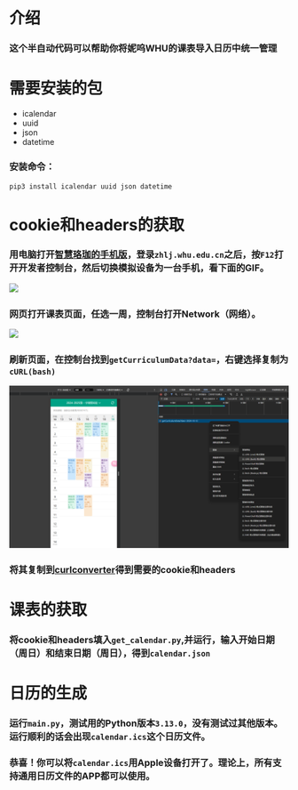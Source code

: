 # 介绍
### 这个半自动代码可以帮助你将妮呜WHU的课表导入日历中统一管理

# 需要安装的包
+ icalendar
+ uuid
+ json
+ datetime

### 安装命令：
```
pip3 install icalendar uuid json datetime
```
# cookie和headers的获取
### 用电脑打开[智慧珞珈的手机版](https://zhlj.whu.edu.cn/mobile/curriculum)，登录`zhlj.whu.edu.cn`之后，按`F12`打开开发者控制台，然后切换模拟设备为一台手机，看下面的GIF。
![](https://raw.githubusercontent.com/stephen-zeng/WHU_Class/master/guidance/1.gif)

### 网页打开课表页面，任选一周，控制台打开Network（网络）。
![](https://raw.githubusercontent.com/stephen-zeng/WHU_Class/master/guidance/2.gif)

### 刷新页面，在控制台找到`getCurriculumData?data=`，右键选择复制为`cURL(bash)`
![alt text](guidance/image.png)

### 将其复制到[curlconverter](https://curlconverter.com/python/)得到需要的cookie和headers

# 课表的获取
### 将cookie和headers填入`get_calendar.py`,并运行，输入开始日期（周日）和结束日期（周日），得到`calendar.json`

### 

# 日历的生成
### 运行`main.py`，测试用的Python版本`3.13.0`，没有测试过其他版本。运行顺利的话会出现`calendar.ics`这个日历文件。
### 恭喜！你可以将`calendar.ics`用Apple设备打开了。理论上，所有支持通用日历文件的APP都可以使用。